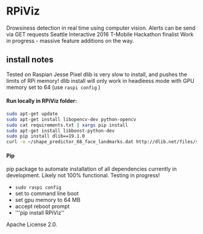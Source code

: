 
# RPiViz

Drowsiness detection in real time using computer vision. Alerts can be send via GET requests
Seattle Interactive 2016 T-Mobile Hackathon finalist
Work in progress - massive feature additions on the way.


## install notes
Tested on Raspian Jesse Pixel
dlib is very slow to install, and pushes the limits of RPi memory!
dlib install will only work in headleess mode with GPU memory set to 64  (use ``` raspi config ``` )

#### Run locally in RPiViz folder:
```bash
sudo apt-get update
sudo apt-get install libopencv-dev python-opencv
sudo cat requirements.txt | xargs pip install
sudo apt-get install libboost-python-dev
sudo pip install dlib==19.1.0
curl -o ~/shape_predictor_68_face_landmarks.dat http://dlib.net/files/shape_predictor_68_face_landmarks.dat.bz2 | bzip2 -d shape_predictor_68_face_landmarks.dat.bz2
```


#### Pip
pip package to automate installation of all dependencies currently in development.
Likely not 100% functional. 
Testing in progress!

* ``` sudo raspi config ```
* set to command line boot
* set gpu memory to 64 MB
* accept reboot prompt
* '''pip install RPiViz''



Apache License 2.0.
